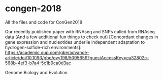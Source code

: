 # congen-2018

All the files and code for ConGen2018

Our recently published paper with RNAseq and SNPs called from RNAseq data (And a few additional fun things to check out) 
[Concordant changes in gene expression and nucleotides underlie independent adaptation to hydrogen-sulfide-rich environments]:   https://academic.oup.com/gbe/advance-article/doi/10.1093/gbe/evy198/5095659?guestAccessKey=ea32802c-568b-4ef3-b7a4-5c1b9ca0d3ac

Genome Biology and Evolution
